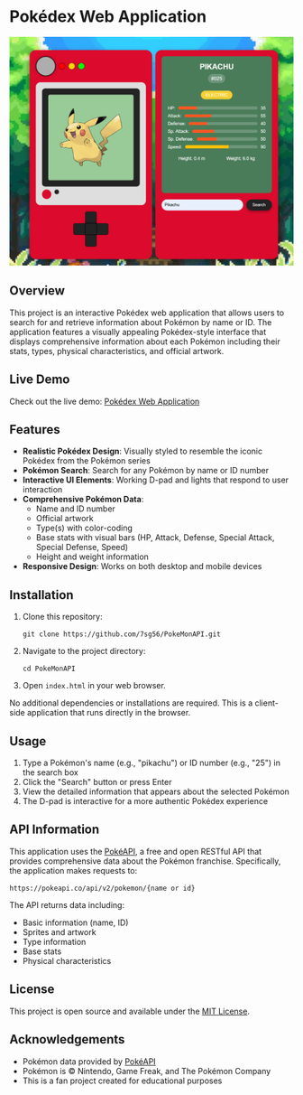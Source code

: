 # Pokédex Web Application

![Pokédex Preview](pokemon-preview.png)

## Overview
This project is an interactive Pokédex web application that allows users to search for and retrieve information about Pokémon by name or ID. The application features a visually appealing Pokédex-style interface that displays comprehensive information about each Pokémon including their stats, types, physical characteristics, and official artwork.

## Live Demo
Check out the live demo: [Pokédex Web Application](https://7sg56.github.io/my-pokedex/)

## Features
- **Realistic Pokédex Design**: Visually styled to resemble the iconic Pokédex from the Pokémon series
- **Pokémon Search**: Search for any Pokémon by name or ID number
- **Interactive UI Elements**: Working D-pad and lights that respond to user interaction
- **Comprehensive Pokémon Data**:
  - Name and ID number
  - Official artwork
  - Type(s) with color-coding
  - Base stats with visual bars (HP, Attack, Defense, Special Attack, Special Defense, Speed)
  - Height and weight information
- **Responsive Design**: Works on both desktop and mobile devices


## Installation
1. Clone this repository:
   ```
   git clone https://github.com/7sg56/PokeMonAPI.git
   ```
2. Navigate to the project directory:
   ```
   cd PokeMonAPI
   ```
3. Open `index.html` in your web browser.

No additional dependencies or installations are required. This is a client-side application that runs directly in the browser.

## Usage
1. Type a Pokémon's name (e.g., "pikachu") or ID number (e.g., "25") in the search box
2. Click the "Search" button or press Enter
3. View the detailed information that appears about the selected Pokémon
4. The D-pad is interactive for a more authentic Pokédex experience

## API Information
This application uses the [PokéAPI](https://pokeapi.co/), a free and open RESTful API that provides comprehensive data about the Pokémon franchise. Specifically, the application makes requests to:

```
https://pokeapi.co/api/v2/pokemon/{name or id}
```

The API returns data including:
- Basic information (name, ID)
- Sprites and artwork
- Type information
- Base stats
- Physical characteristics

## License
This project is open source and available under the [MIT License](LICENSE).

## Acknowledgements
- Pokémon data provided by [PokéAPI](https://pokeapi.co/)
- Pokémon is © Nintendo, Game Freak, and The Pokémon Company
- This is a fan project created for educational purposes

